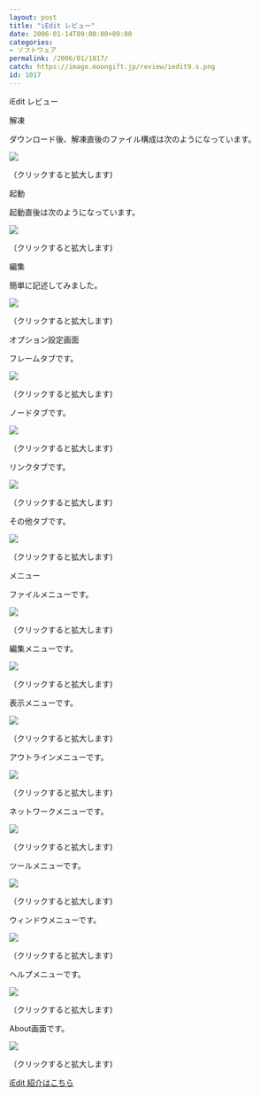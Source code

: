 ```yaml
---
layout: post
title: "iEdit レビュー"
date: 2006-01-14T09:00:00+09:00
categories:
- ソフトウェア
permalink: /2006/01/1017/
catch: https://image.moongift.jp/review/iedit9.s.png
id: 1017
---
```

iEdit レビュー  
<!--more-->

解凍

  

ダウンロード後、解凍直後のファイル構成は次のようになっています。

  

[![](https://image.moongift.jp/review/iedit1.s.png)](https://image.moongift.jp/review/iedit1.png)  
  
（クリックすると拡大します)

  

起動

  

起動直後は次のようになっています。

  

[![](https://image.moongift.jp/review/iedit2.s.png)](https://image.moongift.jp/review/iedit2.png)  
  
（クリックすると拡大します)

  

編集

  

簡単に記述してみました。

  

[![](https://image.moongift.jp/review/iedit3.s.png)](https://image.moongift.jp/review/iedit3.png)  
  
（クリックすると拡大します)

  

オプション設定画面

  

フレームタブです。

  

[![](https://image.moongift.jp/review/iedit4.s.png)](https://image.moongift.jp/review/iedit4.png)  
  
（クリックすると拡大します)

  

ノードタブです。

  

[![](https://image.moongift.jp/review/iedit5.s.png)](https://image.moongift.jp/review/iedit5.png)  
  
（クリックすると拡大します)

  

リンクタブです。

  

[![](https://image.moongift.jp/review/iedit6.s.png)](https://image.moongift.jp/review/iedit6.png)  
  
（クリックすると拡大します)

  

その他タブです。

  

[![](https://image.moongift.jp/review/iedit7.s.png)](https://image.moongift.jp/review/iedit7.png)  
  
（クリックすると拡大します)

  

メニュー

  

ファイルメニューです。

  

[![](https://image.moongift.jp/review/iedit8.s.png)](https://image.moongift.jp/review/iedit8.png)  
  
（クリックすると拡大します)

  

編集メニューです。

  

[![](https://image.moongift.jp/review/iedit9.s.png)](https://image.moongift.jp/review/iedit9.png)  
  
（クリックすると拡大します)

  

表示メニューです。

  

[![](https://image.moongift.jp/review/iedit10.s.png)](https://image.moongift.jp/review/iedit10.png)  
  
（クリックすると拡大します)

  

アウトラインメニューです。

  

[![](https://image.moongift.jp/review/iedit11.s.png)](https://image.moongift.jp/review/iedit11.png)  
  
（クリックすると拡大します)

  

ネットワークメニューです。

  

[![](https://image.moongift.jp/review/iedit12.s.png)](https://image.moongift.jp/review/iedit12.png)  
  
（クリックすると拡大します)

  

ツールメニューです。

  

[![](https://image.moongift.jp/review/iedit13.s.png)](https://image.moongift.jp/review/iedit13.png)  
  
（クリックすると拡大します)

  

ウィンドウメニューです。

  

[![](https://image.moongift.jp/review/iedit14.s.png)](https://image.moongift.jp/review/iedit14.png)  
  
（クリックすると拡大します)

  

ヘルプメニューです。

  

[![](https://image.moongift.jp/review/iedit15.s.png)](https://image.moongift.jp/review/iedit15.png)  
  
（クリックすると拡大します)

  

About画面です。

  

[![](https://image.moongift.jp/review/iedit16.s.png)](https://image.moongift.jp/review/iedit16.png)  
  
（クリックすると拡大します)

  

[iEdit 紹介はこちら](http://fw.moongift.jp/intro/i-1011.html)

